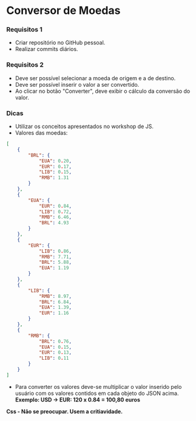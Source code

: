 # Conversor de Moedas

### Requisitos 1
- Criar repositório no GitHub pessoal.
- Realizar commits diários.

### Requisitos 2
- Deve ser possível selecionar a moeda de origem e a de destino.
- Deve ser possível inserir o valor a ser convertido.
- Ao clicar no botão "Converter", deve exibir o cálculo da conversão do valor.

### Dicas
- Utilizar os conceitos apresentados no workshop de JS. 
- Valores das moedas:
```json
[
    {
        "BRL": {
            "EUA": 0.20,
            "EUR": 0.17,
            "LIB": 0.15,
            "RMB": 1.31
        }
    },
    {
        "EUA": {
            "EUR": 0.84,
            "LIB": 0.72,
            "RMB": 6.46,
            "BRL": 4.93
        }
    },
    {
        "EUR": {
            "LIB": 0.86,
            "RMB": 7.71,
            "BRL": 5.88,
            "EUA": 1.19
        }
    },
    {
        "LIB": {
            "RMB": 8.97,
            "BRL": 6.84,
            "EUA": 1.39,
            "EUR": 1.16
        }
    },
    {
        "RMB": {
            "BRL": 0.76,
            "EUA": 0.15,
            "EUR": 0.13,
            "LIB": 0.11
        }
    }
]
```
- Para converter os valores deve-se multiplicar o valor inserido pelo usuário com os valores contidos em cada objeto do JSON acima. **Exemplo:  USD -> EUR: 120 x 0.84 = 100,80 euros**

**Css - Não se preocupar. Usem a critiavidade.**
